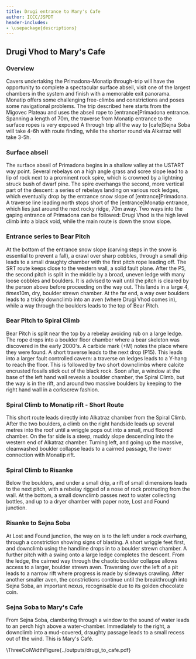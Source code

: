 ```yaml
---
title: Drugi entrance to Mary's Cafe
author: ICCC/JSPDT
header-includes:
- \usepackage{descriptions}
---
```


## Drugi Vhod to Mary's Cafe

### Overview
Cavers undertaking the Primadona-Monatip through-trip will have the opportunity to complete a spectacular surface abseil, visit one of the largest chambers in the system and finish with a memorable exit panorama. Monatip offers some challenging free-climbs and constrictions and poses some navigational problems. The trip described here starts from the Migovec Plateau and uses the abseil rope to [entrance]Primadona entrance. Spanning a length of 70m, the traverse from Monatip entrance to the surface ropes is very exposed A through trip all the way to [cafe]Sejna Soba will take 4-6h with route finding, while the shorter round via Alkatraz will take 3-5h.

### Surface abseil
The surface abseil of Primadona begins in a shallow valley at the USTART way point. Several rebelays on a high angle grass and scree slope lead to a lip of rock next to a prominent rock spire, which is crowned by a lightning struck bush of dwarf pine. The spire overhangs the second, more vertical part of the descent: a series of rebelays landing on various rock ledges, which eventually drop by the entrance snow slope of [entrance]Primadona. A traverse line leading north stops short of the [entrance]Monatip entrance, which lies just around the next rocky ridge, 70m away. Two ways into the gaping entrance of Primadona can be followed: Drugi Vhod is the high level climb into a black void, while the main route is down the snow slope.

### Entrance series to Bear Pitch
At the bottom of the entrance snow slope (carving steps in the snow is essential to prevent a fall), a crawl over sharp cobbles, through a small drip leads to a small draughty chamber with the first pitch rope leading off. The SRT route keeps close to the western wall, a solid fault plane. After the P5, the second pitch is split in the middle by a broad, uneven ledge with many loose cobbles and boulders. It is advised to wait until the pitch is cleared by the person above before proceeding on the way out. This lands in a large $4,times10$m, dry, boulder strewn chamber. At the far end, a way over boulders leads to a tricky downclimb into an aven (where Drugi Vhod comes in), while a way through the boulders leads to the top of Bear Pitch.

### Bear Pitch to Spiral Climb
Bear Pitch is split near the top by a rebelay avoiding rub on a large ledge. The rope drops into a boulder floor chamber where a bear skeleton was discovered in the early 2000's. A carbide mark (+M) notes the place where they were found. A short traverse leads to the next drop (P15). This leads into a larger fault controlled cavern: a traverse on ledges leads to a Y-hang to reach the floor. This is followed by two short downclimbs where calcite encrusted fossils stick out of the black rock. Soon after, a window at the base of the left hand wall reveals a boulder chamber, the Spiral Climb, but the way is in the rift, and around two massive boulders by keeping to the right hand wall in a corkscrew fashion.

### Spiral Climb to Monatip rift - Short Route
This short route leads directly into Alkatraz chamber from the Spiral Climb. After the two boulders, a climb on the right handside leads up several metres into the roof until a wriggle pops out into a small, mud floored chamber. On the far side is a steep, muddy slope descending into the western end of Alkatraz chamber. Turning left, and going up the massive, cleanwashed boulder collapse leads to a cairned passage, the lower connection with Monatip rift.

### Spiral Climb to Risanke
Below the boulders, and under a small drip, a rift of small dimensions leads to the next pitch, with a rebelay rigged of a nose of rock protruding from the wall. At the bottom, a small downclimb passes next to water collecting bottles, and up to a dryer chamber with paper note, Lost and Found junction.

### Risanke to Sejna Soba
At Lost and Found junction, the way on is to the left under a rock overhang, through a constriction showing signs of blasting. A short wriggle feet first, and downclimb using the handline drops in to a boulder strewn chamber. A further pitch with a swing onto a large ledge completes the descent. From the ledge, the cairned way through the chaotic boulder collapse allows access to a larger, boulder strewn aven. Traversing over the left  of a pit leads to a narrow rift where progress is made by sideways crawling. After another smaller aven, the constrictions continue until the breakthrough into Sejna Soba, an important nexus, recognisable due to its golden chocolate coin.

### Sejna Soba to Mary's Cafe
From Sejna Soba, clambering through a window to the sound of water leads to an perch high above a water-chamber. Immediately to the right, a downclimb into a mud-covered, draughty passage leads to a small recess out of the wind. This is Mary's Café.

\ThreeColWidthFigure{../outputs/drugi_to_cafe.pdf}
